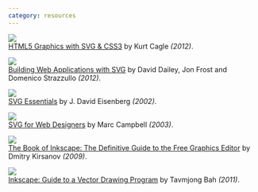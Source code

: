 ```yaml
---
category: resources
---
```



[![](http://ecx.images-amazon.com/images/I/51UmzSJT3FL._SL150_.jpg)  
HTML5 Graphics with SVG & CSS3](http://www.amazon.co.uk/HTML5-Graphics-CSS3-Kurt-Cagle/dp/1449304478/svg-21) by Kurt Cagle _(2012)_.

[![](http://ecx.images-amazon.com/images/I/51J7P9avLoL._SL150_.jpg)  
Building Web Applications with SVG](http://www.amazon.co.uk/Building-Web-Applications-David-Dailey/dp/0735660123/svg-21) by David Dailey, Jon Frost and Domenico Strazzullo _(2012)_.

[![](http://ecx.images-amazon.com/images/I/51MQGN0JVCL._SL150_.jpg)  
SVG Essentials](http://www.amazon.co.uk/SVG-Essentials-J-Eisenberg/dp/0596002238/svg-21) by J. David Eisenberg _(2002)_.

[![](https://images-na.ssl-images-amazon.com/images/I/51WvaZo-i8L._SL150_.jpg)  
SVG for Web Designers](http://www.amazon.co.uk/SVG-Web-Designers-J-Teague/dp/0764525727/svg-21) by Marc Campbell _(2003)_.

[![](http://ecx.images-amazon.com/images/I/51iJnmcOjIL._SL150_.jpg)  
The Book of Inkscape: The Definitive Guide to the Free Graphics Editor](http://www.amazon.co.uk/The-Book-Inkscape-Definitive-Graphics/dp/1593271816/svg-21) by Dmitry Kirsanov _(2009)_.

[![](http://ecx.images-amazon.com/images/I/410q7W%2Byz6L._SL150_.jpg)  
Inkscape: Guide to a Vector Drawing Program](http://www.amazon.co.uk/The-Book-Inkscape-Definitive-Graphics/dp/B009XR592K/svg-21) by Tavmjong Bah _(2011)_.
